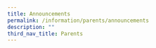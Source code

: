 ```yaml
---
title: Announcements
permalink: /information/parents/announcements
description: ""
third_nav_title: Parents
---
```

